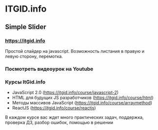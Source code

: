 # ITGID.info
## Simple Slider
### https://itgid.info

Простой слайдер на javascript. Возможность листания в правую и левую сторону, перемотка.
### Посмотреть видеоурок на Youtube

### Курсы ItGid.info

- JavaScript 2.0 (https://itgid.info/course/javascript-2)
- HTML для будущих JS разработчиков (https://itgid.info/course/html)
- Методы массивов JavaScript (https://itgid.info/course/arraymethod)
- ReactJS (https://itgid.info/course/reactjs)

В каждом курсе вас ждет много практических задач, поддержка, проверка ДЗ, разбор ошибок, помощью в решении
